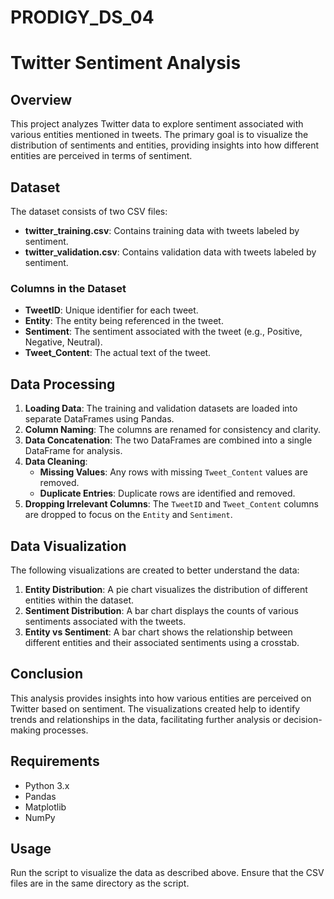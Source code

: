 # PRODIGY_DS_04

# Twitter Sentiment Analysis

## Overview

This project analyzes Twitter data to explore sentiment associated with various entities mentioned in tweets. The primary goal is to visualize the distribution of sentiments and entities, providing insights into how different entities are perceived in terms of sentiment.

## Dataset

The dataset consists of two CSV files:

- **twitter_training.csv**: Contains training data with tweets labeled by sentiment.
- **twitter_validation.csv**: Contains validation data with tweets labeled by sentiment.

### Columns in the Dataset

- **TweetID**: Unique identifier for each tweet.
- **Entity**: The entity being referenced in the tweet.
- **Sentiment**: The sentiment associated with the tweet (e.g., Positive, Negative, Neutral).
- **Tweet_Content**: The actual text of the tweet.

## Data Processing

1. **Loading Data**: The training and validation datasets are loaded into separate DataFrames using Pandas.
2. **Column Naming**: The columns are renamed for consistency and clarity.
3. **Data Concatenation**: The two DataFrames are combined into a single DataFrame for analysis.
4. **Data Cleaning**:
   - **Missing Values**: Any rows with missing `Tweet_Content` values are removed.
   - **Duplicate Entries**: Duplicate rows are identified and removed.
5. **Dropping Irrelevant Columns**: The `TweetID` and `Tweet_Content` columns are dropped to focus on the `Entity` and `Sentiment`.

## Data Visualization

The following visualizations are created to better understand the data:

1. **Entity Distribution**: A pie chart visualizes the distribution of different entities within the dataset.
2. **Sentiment Distribution**: A bar chart displays the counts of various sentiments associated with the tweets.
3. **Entity vs Sentiment**: A bar chart shows the relationship between different entities and their associated sentiments using a crosstab.

## Conclusion

This analysis provides insights into how various entities are perceived on Twitter based on sentiment. The visualizations created help to identify trends and relationships in the data, facilitating further analysis or decision-making processes.

## Requirements

- Python 3.x
- Pandas
- Matplotlib
- NumPy


## Usage
Run the script to visualize the data as described above. Ensure that the CSV files are in the same directory as the script.


